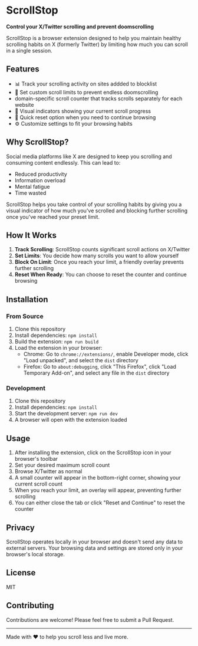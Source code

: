 # ScrollStop

**Control your X/Twitter scrolling and prevent doomscrolling**

ScrollStop is a browser extension designed to help you maintain healthy scrolling habits on X (formerly Twitter) by limiting how much you can scroll in a single session.

## Features

- 📊 Track your scrolling activity on sites addded to blocklist
- 🛑 Set custom scroll limits to prevent endless doomscrolling
-  domain-specific scroll counter that tracks scrolls separately for each website
- 📱 Visual indicators showing your current scroll progress
- 🔄 Quick reset option when you need to continue browsing
- ⚙️ Customize settings to fit your browsing habits

## Why ScrollStop?

Social media platforms like X are designed to keep you scrolling and consuming content endlessly. This can lead to:
- Reduced productivity
- Information overload
- Mental fatigue
- Time wasted

ScrollStop helps you take control of your scrolling habits by giving you a visual indicator of how much you've scrolled and blocking further scrolling once you've reached your preset limit.

## How It Works

1. **Track Scrolling**: ScrollStop counts significant scroll actions on X/Twitter
2. **Set Limits**: You decide how many scrolls you want to allow yourself
3. **Block On Limit**: Once you reach your limit, a friendly overlay prevents further scrolling
4. **Reset When Ready**: You can choose to reset the counter and continue browsing

## Installation

### From Source

1. Clone this repository
2. Install dependencies: `npm install`
3. Build the extension: `npm run build`
4. Load the extension in your browser:
   - Chrome: Go to `chrome://extensions/`, enable Developer mode, click "Load unpacked", and select the `dist` directory
   - Firefox: Go to `about:debugging`, click "This Firefox", click "Load Temporary Add-on", and select any file in the `dist` directory

### Development

1. Clone this repository
2. Install dependencies: `npm install`
3. Start the development server: `npm run dev`
4. A browser will open with the extension loaded

## Usage

1. After installing the extension, click on the ScrollStop icon in your browser's toolbar
2. Set your desired maximum scroll count
3. Browse X/Twitter as normal
4. A small counter will appear in the bottom-right corner, showing your current scroll count
5. When you reach your limit, an overlay will appear, preventing further scrolling
6. You can either close the tab or click "Reset and Continue" to reset the counter

## Privacy

ScrollStop operates locally in your browser and doesn't send any data to external servers. Your browsing data and settings are stored only in your browser's local storage.

## License

MIT

## Contributing

Contributions are welcome! Please feel free to submit a Pull Request.

---

Made with ❤️ to help you scroll less and live more.
